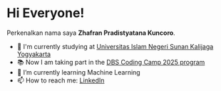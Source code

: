 # Hi Everyone! 

Perkenalkan nama saya **Zhafran Pradistyatana Kuncoro**.<br>

- 🔭 I'm currently studying at [Universitas Islam Negeri Sunan Kalijaga Yogyakarta](https://uin-suka.ac.id/)
- 📚 Now I am taking part in the [DBS Coding Camp 2025 program](https://www.dbs.com/spark/index/id_id/site/codingcamp/index.html)
- 🌱 I’m currently learning Machine Learning
- 📫 How to reach me: [LinkedIn](https://www.linkedin.com/in/zhafran-kuncoro-63b5b4263/)

<!--
**NorpajSucces/NorpajSucces** is a ✨ _special_ ✨ repository because its `README.md` (this file) appears on your GitHub profile.

Here are some ideas to get you started:

- 🔭 I’m currently working on ...
- 🌱 I’m currently learning ...
- 👯 I’m looking to collaborate on ...
- 🤔 I’m looking for help with ...
- 💬 Ask me about ...
- 📫 How to reach me: ...
- 😄 Pronouns: ...
- ⚡ Fun fact: ...
-->
